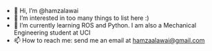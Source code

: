 - 👋 Hi, I’m @hamzalawai
- 👀 I’m interested in too many things to list here :)
- 🌱 I’m currently learning ROS and Python. I am also a Mechanical Engineering student at UCI
- 📫 How to reach me: send me an email at hamzaalawai@gmail.com

<!---
hamzalawai/hamzalawai is a ✨ special ✨ repository because its `README.md` (this file) appears on your GitHub profile.
You can click the Preview link to take a look at your changes.
--->
